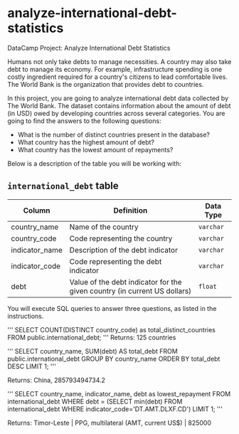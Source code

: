 # analyze-international-debt-statistics
DataCamp Project: Analyze International Debt Statistics


Humans not only take debts to manage necessities. A country may also take debt to manage its economy. For example, infrastructure spending is one costly ingredient required for a country's citizens to lead comfortable lives. The World Bank is the organization that provides debt to countries.

In this project, you are going to analyze international debt data collected by The World Bank. The dataset contains information about the amount of debt (in USD) owed by developing countries across several categories. You are going to find the answers to the following questions:

- What is the number of distinct countries present in the database?
- What country has the highest amount of debt?
- What country has the lowest amount of repayments?

Below is a description of the table you will be working with:

## `international_debt` table

| Column | Definition | Data Type |
|-|-|-|
|country_name|Name of the country|`varchar`|
|country_code|Code representing the country|`varchar`|
|indicator_name|Description of the debt indicator|`varchar`|
|indicator_code|Code representing the debt indicator|`varchar`|
|debt|Value of the debt indicator for the given country (in current US dollars)|`float`|

You will execute SQL queries to answer three questions, as listed in the instructions.

'''
SELECT COUNT(DISTINCT country_code) as total_distinct_countries 
FROM public.international_debt;
'''
Returns: 125 countries

'''
SELECT country_name, SUM(debt) AS total_debt
FROM public.international_debt 
GROUP BY country_name
ORDER BY total_debt DESC
LIMIT 1;
'''

Returns: China, 285793494734.2

'''
SELECT 
    country_name, indicator_name, debt as lowest_repayment
FROM international_debt
WHERE debt = (SELECT 
                 min(debt)
             FROM international_debt
             WHERE indicator_code='DT.AMT.DLXF.CD') 
LIMIT 1;
'''

Returns: Timor-Leste | PPG, multilateral (AMT, current US$) | 825000
